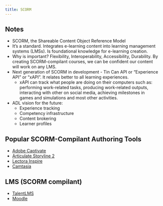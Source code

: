 ```yaml
---
title: SCORM
---
```


## Notes
- SCORM, the Shareable Content Object Reference Model
- It’s a standard. Integrates e-learning content into learning management systems (LMSs). Is foundational knowledge for e-learning creation. 
- Why is important? Flexibility, Interoperability, Accessibility, Durability. By creating SCORM-compilant courses, we can be confident our content will work on any LMS.
- Next generation of SCORM in development - Tin Can API or “Experience API” or “xAPI”. It relates better to all learning experiences. 
	- xAPI can track what people are doing on their computers such as: performing work-related tasks, producing work-related outputs, interacting with other on social media, achieving milestones in games and simulations and most other activities.
- ADL vision for the future: 
	- Experience tracking
	- Competency infrastructure
	- Content brokering
	- Learner profiles 

## Popular SCORM-Compilant Authoring Tools
- [Adobe Captivate][1]
- [Articulate Storyline 2][2]
- [Lectora Inspire][3]
- [Camtasia][4]

## LMS (SCORM compilant)
- [TalentLMS][5]
- [Moodle][6]


[1]:	https://www.adobe.com/mx/products/captivate.html
[2]:	https://articulate.com/
[3]:	https://www.trivantis.com/products/inspire-e-learning-software/b
[4]:	https://www.techsmith.es/
[5]:	https://www.talentlms.com/tour
[6]:	https://moodle.org/?lang=es